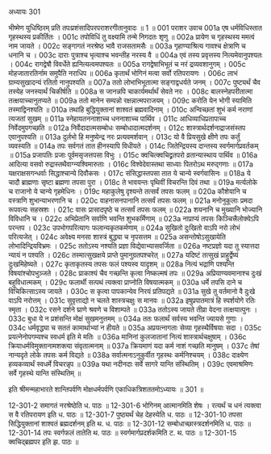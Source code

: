 अध्यायः 301

भीष्मेण युधिष्ठिरम् प्रति तपःप्रशंसादिपरपराशरगीतानुवादः ॥ 1 ॥
001	पराशर उवाच 
001a	एष धर्मविधिस्तात गृहस्थस्य प्रकीर्तितः ।
001c	तपोविधिं तु वक्ष्यामि तन्मे निगदतः शृणु ॥
002a	प्रायेण च गृहस्थस्य ममत्वं नाम जायते ।
002c	सङ्गागतं नरश्रेष्ठ भावै राजसतामसैः ॥
003a	गृहाण्याश्रित्य गावश्च क्षेत्राणि च धनानि च ।
003c	दाराः पुत्राश्च भृत्याश्च भवन्तीह नरस्य वै ॥
004a	एवं तस्य प्रवृत्तस्य नित्यमेवानुपश्यतः ।
004c	रागद्वेषौ विवर्धेते ह्यनित्यत्वमपश्यतः ॥
005a	रागद्वेषाभिभूतं च नरं द्रव्यवशानुगम् ।
005c	मोहजातारतिर्नाम समुपैति नराधिप ॥
006a	कृतार्थं भोगिनं मत्वा सर्वो रतिपरायणः ।
006c	लाभं ग्राम्यसुखादन्यं रतितो नानुपश्यति ॥
007a	ततो लोभाभिभूतात्मा सङ्गाद्वधर्यते जनम् ।
007c	पुष्ट्यर्थं चैव तस्येह जनस्यार्थं चिकीर्षति ॥
008a	स जानन्नपि चाकार्यमर्थार्थं सेवते नरः ।
008c	बालस्नेहपरीतात्मा तत्क्षयाच्चानुतप्यते ॥
009a	ततो मानेन सम्पन्नो रक्षन्नात्मपराजयम् ।
009c	करोति येन भोगी स्यामिति तस्माद्विनश्यति ॥
010a	तथाहि बुद्धियुक्तानां शाश्वतं ब्रह्मवादिनाम् ।
010c	अन्विच्छतां शुभं कर्म नराणां त्यजतां सुखम् ॥
011a	स्नेहायतननाशाच्च धननाशाच्च पार्थिव ।
011c	आधिव्याधिप्रतापाच्च निर्वेदमुपगच्छति ॥
012a	निर्वेदादात्मसम्बोधः सम्बोधादात्मदर्शनम् ।
012c	शास्त्रार्थदर्शनाद्राजसंस्तप एवानुपश्यति ॥
013a	दुर्लभो हि मनुष्येन्द्र नरः प्रत्यवमर्शवान् ।
013c	यो वै प्रियसुखे क्षीणे तपः कर्तुं व्यवस्यति ॥
014a	तपः सर्वगतं तात हीनस्यापि विधीयते ।
014c	जितेन्द्रियस्य दान्तस्य स्वर्गमार्गप्रवर्तकम् ॥
015a	प्रजापतिः प्रजाः पूर्वमसृजत्तपसा विभुः ।
015c	क्वचित्क्वचिद्व्रतपरो व्रतान्यास्थाय पार्थिव ॥
016a	आदित्या वसवो रुद्रास्तथैवाग्न्यश्विमारुताः ।
016c	विश्वेदेवास्तथा साध्याः पितरोऽथ मरुद्गणाः ॥
017a	यक्षराक्षसगन्धर्वाः सिद्धाश्चान्ये दिवौकसः ।
017c	संसिद्धास्तपसा तात ये चान्ये स्वर्गवासिनः ॥
018a	ये चादौ ब्राह्मणाः सृष्टा ब्रह्मणा तपसा पुरा ।
018c	ते भावयन्तः पृथिवीं विचरन्ति दिवं तथा ॥
019a	मर्त्यलोके च राजानो ये चान्ये गृहमेधिनः ।
019c	महाकुलेषु दृश्यन्ते तत्सर्वं तपसः फलम् ॥
020a	कौशेयानि च वस्त्राणि शुभान्याभरणानि च ।
020c	वाहनासनपानानि तत्सर्वं तपसः फलम् ॥
021a	मनोनुकूलाः प्रमदा रूपवत्यः सहस्रशः ।
021c	वासः प्रासादपृष्ठे च तत्सर्वं तपसः फलम् ॥
022a	शयनानि च मुख्यानि भोज्यानि विविधानि च ।
022c	अभिप्रेतानि सर्वाणि भवन्ति शुभकर्मिणाम् ॥
023a	नाप्राप्यं तपसः किञ्चित्त्रैलोक्येऽपि परन्तप ।
023c	उपभोगपरित्यागः फलान्यकृतकर्मणाम् ॥
024a	सुखितो दुःखितो वाऽपि नरो लोभं परित्यजेत् ।
024c	अवेक्ष्य मनसा शास्त्रं बुद्ध्या च नृपसत्तम ॥
025a	असन्तोषोऽसुखायेति लोभादिन्द्रियविभ्रमः ।
025c	ततोऽस्य नश्यति प्रज्ञा विद्येवाभ्यासवर्जिता ॥
026a	नष्टप्रज्ञो यदा तु स्यात्तदा न्यायं न पश्यति ।
026c	तस्मात्सुखक्षये प्राप्ते पुमानुग्रतपश्चरेत् ॥
027a	यदिष्टं तत्सुखं प्राहुर्द्वेष्यं दुःखमिहेष्यते ।
027c	कृताकृतस्य तपसः फलं पश्यस्व यादृशम् ॥
028a	नित्यं भद्राणि पश्यन्ति विषयांश्चोपभुञ्जते ।
028c	प्राकाश्यं चैव गच्छन्ति कृत्वा निष्कल्मषं तपः ॥
029a	अप्रियाण्यवमानाश्च दुःखं बहुविधात्मकम् ।
029c	फलार्थी सत्पथं त्यक्त्वा प्राप्नोति विषयात्मकम् ॥
030a	धर्मे तपसि दाने च विचिकित्साऽस्य जायते ।
030c	स कृत्वा पापकान्येव निरयं प्रतिपद्यते ॥
031a	सुखे तु वर्तमानो वै दुःखे वाऽपि नरोत्तम् ।
031c	सुवृत्ताद्यो न चलते शास्त्रचक्षुः स मानवः ॥
032a	इषुप्रपातमात्रं हि स्पर्शयोगे रतिः स्मृता ।
032c	रसने दर्शने घ्राणे श्रवणे च विशाम्पते ॥
033a	ततोऽस्य जायते तीव्रा वेदना तत्क्षयात्पुनः ।
033c	बुधा ये न प्रशंसन्ति मोक्षं सुखमनुत्तमम् ॥
034a	ततः फलार्थं सर्वस्य भवन्ति ज्यायसे गुणाः ।
034c	धर्मवृद्ध्या च सततं कामार्थाभ्यां न हीयते ॥
035a	अप्रयत्नागताः सेव्या गृहस्थैर्विषयाः सदा ।
035c	प्रयत्नेनोपगम्यश्च स्वधर्म इति मे मतिः ॥
036a	मानिनां कुलजातानां नित्यं शास्त्रार्थचक्षुषाम् ।
036c	क्रियाधर्मविमुक्तानामशक्त्या संवृतात्मनाम् ॥
037a	क्रियमाणं यदा कर्म नाशं गच्छति मानुषम् ।
037c	तेषां नान्यदृते लोके तपसः कर्म विद्यते ॥
038a	सर्वात्मनाऽनुकुर्वीत गृहस्थः कर्मनिश्चयम् ।
038c	दाक्ष्येण हव्यकव्यार्थं स्वधर्मे विचरन्नृप ॥
039a	यथा नदीनदाः सर्वे सागरे यान्ति संस्थितिम् ।
039c	एवमाश्रमिणः सर्वे गृहस्थे यान्ति संस्थितिम् ॥ 

इति श्रीमन्महाभारते शान्तिपर्वणि मोक्षधर्मपर्वणि एकाधिकत्रिशततमोऽध्यायः ॥ 301 ॥

12-301-2 समागतं नरश्रेष्ठेति ध. पाठः ॥ 12-301-6 भोगिनम् आत्मानमिति शेषः । रत्यर्थं च धनं त्यक्त्वा स वै रतिपरायण इति ध. पाठः ॥ 12-301-7 पुष्ठ्यर्थं चेह देहस्येति ध. पाठः ॥ 12-301-10 तपसा सिद्धियुक्तानां शाश्वतं ब्रह्मदर्शनम् इति थ. ध. पाठः ॥ 12-301-12 सम्बोधाच्छास्त्रदर्शनमिति ध. पाठः ॥ 12-301-14 तपः स्वर्गफलं तातेति थ. पाठः ॥ स्वर्गमार्गप्रदर्शकमिति ट. थ. पाठः ॥ 12-301-15 क्वचिद्ब्रह्मपर इति झ. पाठः ॥
